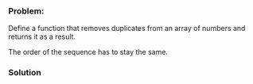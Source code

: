 ### Problem:
<p>Define a function that removes duplicates from an array of numbers and returns it as a result.</p>
<p>The order of the sequence has to stay the same.</p>

### Solution